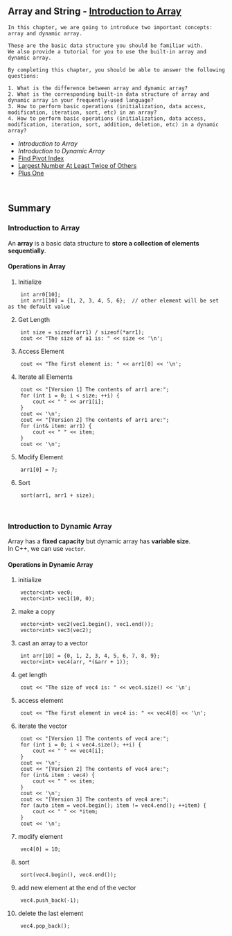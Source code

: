 Array and String - [Introduction to Array](https://leetcode.com/explore/learn/card/array-and-string/201/introduction-to-array/)
---
```
In this chapter, we are going to introduce two important concepts: array and dynamic array.

These are the basic data structure you should be familiar with. 
We also provide a tutorial for you to use the built-in array and dynamic array.

By completing this chapter, you should be able to answer the following questions:

1. What is the difference between array and dynamic array?
2. What is the corresponding built-in data structure of array and dynamic array in your frequently-used language?
3. How to perform basic operations (initialization, data access, modification, iteration, sort, etc) in an array?
4. How to perform basic operations (initialization, data access, modification, iteration, sort, addition, deletion, etc) in a dynamic array?
```

- *Introduction to Array*
- *Introduction to Dynamic Array*
- [Find Pivot Index](https://github.com/woukl22/Leetcode/blob/main/Explore/Learn/Array%20and%20String/Introduction%20to%20Array/01_Find%20Pivot%20Index.cpp)
- [Largest Number At Least Twice of Others](https://github.com/woukl22/Leetcode/blob/main/Explore/Learn/Array%20and%20String/Introduction%20to%20Array/02_Largest%20Number%20At%20Least%20Twice%20of%20Others.cpp)
- [Plus One]()

<br>

Summary
---
### Introduction to Array
An **array** is a basic data structure to **store a collection of elements sequentially**.<br>

#### Operations in Array

1. Initialize
```
    int arr0[10];
    int arr1[10] = {1, 2, 3, 4, 5, 6};  // other element will be set as the default value
```

2. Get Length
```
    int size = sizeof(arr1) / sizeof(*arr1);
    cout << "The size of a1 is: " << size << '\n';
```

3. Access Element
```
    cout << "The first element is: " << arr1[0] << '\n';
```
4. Iterate all Elements
```
    cout << "[Version 1] The contents of arr1 are:";
    for (int i = 0; i < size; ++i) {
        cout << " " << arr1[i];
    }
    cout << '\n';
    cout << "[Version 2] The contents of arr1 are:";
    for (int& item: arr1) {
        cout << " " << item;
    }
    cout << '\n';
```

5. Modify Element
```
    arr1[0] = 7;
```

6. Sort
```
    sort(arr1, arr1 + size);
```

<br>

### Introduction to Dynamic Array
Array has a **fixed capacity** but dynamic array has **variable size**.<br>
In C++, we can use ```vector```.<br>

#### Operations in Dynamic Array

1. initialize
```
    vector<int> vec0;
    vector<int> vec1(10, 0);
```

2. make a copy
```
    vector<int> vec2(vec1.begin(), vec1.end());
    vector<int> vec3(vec2);
```    

3. cast an array to a vector
```
    int arr[10] = {0, 1, 2, 3, 4, 5, 6, 7, 8, 9};
    vector<int> vec4(arr, *(&arr + 1));
```

4. get length
```
    cout << "The size of vec4 is: " << vec4.size() << '\n';
``` 

5. access element
```
    cout << "The first element in vec4 is: " << vec4[0] << '\n';
``` 

6. iterate the vector
```
    cout << "[Version 1] The contents of vec4 are:";
    for (int i = 0; i < vec4.size(); ++i) {
        cout << " " << vec4[i];
    }
    cout << '\n';
    cout << "[Version 2] The contents of vec4 are:";
    for (int& item : vec4) {
        cout << " " << item;
    }
    cout << '\n';
    cout << "[Version 3] The contents of vec4 are:";
    for (auto item = vec4.begin(); item != vec4.end(); ++item) {
        cout << " " << *item;
    }
    cout << '\n';
```

7. modify element
```
    vec4[0] = 10;
```
    
8. sort
```
    sort(vec4.begin(), vec4.end());
```
    
9. add new element at the end of the vector
```
    vec4.push_back(-1);
```    

10. delete the last element
```
    vec4.pop_back();
```
